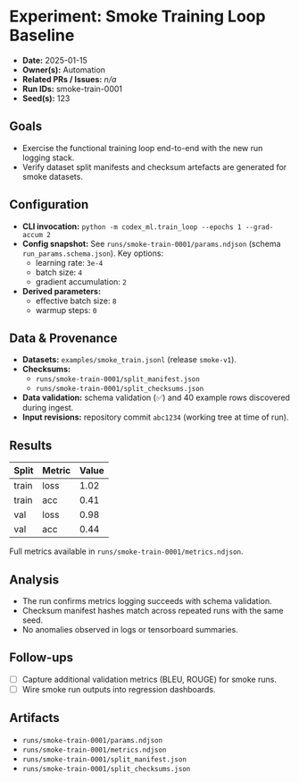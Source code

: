# Experiment: Smoke Training Loop Baseline
- **Date:** 2025-01-15
- **Owner(s):** Automation
- **Related PRs / Issues:** _n/a_
- **Run IDs:** smoke-train-0001
- **Seed(s):** 123

## Goals
- Exercise the functional training loop end-to-end with the new run logging stack.
- Verify dataset split manifests and checksum artefacts are generated for smoke datasets.

## Configuration
- **CLI invocation:** `python -m codex_ml.train_loop --epochs 1 --grad-accum 2`
- **Config snapshot:** See `runs/smoke-train-0001/params.ndjson` (schema `run_params.schema.json`). Key options:
  - learning rate: `3e-4`
  - batch size: `4`
  - gradient accumulation: `2`
- **Derived parameters:**
  - effective batch size: `8`
  - warmup steps: `0`

## Data & Provenance
- **Datasets:** `examples/smoke_train.jsonl` (release `smoke-v1`).
- **Checksums:**
  - `runs/smoke-train-0001/split_manifest.json`
  - `runs/smoke-train-0001/split_checksums.json`
- **Data validation:** schema validation (✅) and 40 example rows discovered during ingest.
- **Input revisions:** repository commit `abc1234` (working tree at time of run).

## Results
| Split | Metric | Value |
|-------|--------|-------|
| train | loss   | 1.02  |
| train | acc    | 0.41  |
| val   | loss   | 0.98  |
| val   | acc    | 0.44  |

Full metrics available in `runs/smoke-train-0001/metrics.ndjson`.

## Analysis
- The run confirms metrics logging succeeds with schema validation.
- Checksum manifest hashes match across repeated runs with the same seed.
- No anomalies observed in logs or tensorboard summaries.

## Follow-ups
- [ ] Capture additional validation metrics (BLEU, ROUGE) for smoke runs.
- [ ] Wire smoke run outputs into regression dashboards.

## Artifacts
- `runs/smoke-train-0001/params.ndjson`
- `runs/smoke-train-0001/metrics.ndjson`
- `runs/smoke-train-0001/split_manifest.json`
- `runs/smoke-train-0001/split_checksums.json`
